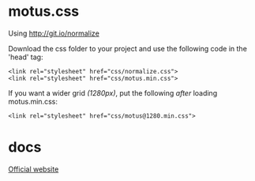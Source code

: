 # motus.css

Using http://git.io/normalize

Download the css folder to your project and use the following code in the 'head' tag:

```
<link rel="stylesheet" href="css/normalize.css">
<link rel="stylesheet" href="css/motus.min.css">
```

If you want a wider grid *(1280px)*, put the following *after* loading motus.min.css:

```
<link rel="stylesheet" href="css/motus@1280.min.css">
```

# docs

[Official website](http://resources.ludvig.xyz/)
